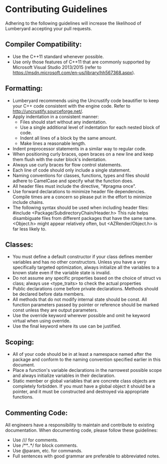 # Contributing Guidelines
Adhering to the following guidelines will increase the likelihood of Lumberyard accepting your pull requests. 

## Compiler Compatibility:
-	Use the C++11 standard whenever possible. 
-	Use only those features of C++11 that are commonly supported by Microsoft Visual Studio 2013/2015 (refer to https://msdn.microsoft.com/en-us/library/hh567368.aspx). 

## Formatting:
-	Lumberyard recommends using the Uncrustify code beautifier to keep your C++ code consistent with the engine code. Refer to http://uncrustify.sourceforge.net/. 
-	Apply indentation in a consistent manner:
	-	Files should start without any indentation.
	-	Use a single additional level of indentation for each nested block of code.
	-	Indent all lines of a block by the same amount.
	-	Make lines a reasonable length.
-	Indent preprocessor statements in a similar way to regular code.
-	When positioning curly braces, open braces on a new line and keep them flush with the outer block's indentation.
-	Always use curly braces for flow control statements. 
-	Each line of code should only include a single statement. 
-	Naming conventions for classes, functions, types and files should adhere to CamelCase and specify what the function does. 
-	All header files must include the directive, "#pragma once". 
-	Use forward declarations to minimize header file dependencies. Compile times are a concern so please put in the effort to minimize include chains. 
-	The following syntax should be used when including header files: #include <Package/SubdirectoryChain/Header.h>
This rule helps disambiguate files from different packages that have the same name. <Object.h> might appear relatively often, but <AZRender/Object.h> is far less likely to. 

## Classes:
-	You must define a default constructor if your class defines member variables and has no other constructors. Unless you have a very specifically targeted optimization, always initialize all the variables to a known state even if the variable state is invalid. 
-	Do not assume any specific properties based on the choice of struct vs class; always use <type_traits> to check the actual properties
-	Public declarations come before private declarations.  Methods should be declared before data members. 
-	All methods that do not modify internal state should be const. All function parameters passed by pointer or reference should be marked const unless they are output parameters. 
-	Use the override keyword wherever possible and omit he keyword virtual when using override.
-	Use the final keyword where its use can be justified. 

## Scoping:
-	All of your code should be in at least a namespace named after the package and conform to the naming convention specified earlier in this document.
-	Place a function's variable declarations in the narrowest possible scope and always initialize variables in their declaration.
-	Static member or global variables that are concrete class objects are completely forbidden. If you must have a global object it should be a pointer, and it must be constructed and destroyed via appropriate functions.

## Commenting Code:
All engineers have a responsibility to maintain and contribute to existing documentation. When documenting code, please follow these guidelines:
-	Use /// for comments.
-	Use /**..*/ for block comments.
-	Use @param, etc. for commands.
-	Full sentences with good grammar are preferable to abbreviated notes. 
